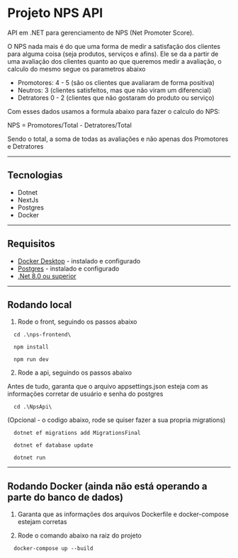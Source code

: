 # Projeto NPS API

API em .NET para gerenciamento de NPS (Net Promoter Score).

O NPS nada mais é do que uma forma de medir a satisfação dos clientes para alguma coisa (seja produtos, serviços e afins). Ele se da a partir de uma avaliação dos clientes quanto ao que queremos medir a avaliação, o calculo do mesmo segue os parametros abaixo

- Promotores: 4 - 5 (são os clientes que avaliaram de forma positiva)
- Neutros: 3 (clientes satisfeitos, mas que não viram um diferencial)
- Detratores 0 - 2 (clientes que não gostaram do produto ou serviço)

Com esses dados usamos a formula abaixo para fazer o calculo do NPS:

NPS = Promotores/Total - Detratores/Total

Sendo o total, a soma de todas as avaliações e não apenas dos Promotores e Detratores

---

## Tecnologias

- Dotnet
- NextJs
- Postgres
- Docker

---

## Requisitos

- [Docker Desktop](https://www.docker.com/products/docker-desktop) - instalado e configurado
- [Postgres](https://www.postgresql.org/download/) - instalado e configurado
- [.Net 8.0 ou superior](https://dotnet.microsoft.com/en-us/download)

---

## Rodando local

1. Rode o front, seguindo os passos abaixo

```
  cd .\nps-frontend\
```

```
  npm install
```

```
  npm run dev 
```


2. Rode a api, seguindo os passos abaixo

Antes de tudo, garanta que o arquivo appsettings.json esteja com as informações corretar de usuário e senha do postgres

``` 
  cd .\NpsApi\ 
```

(Opcional - o codigo abaixo, rode se quiser fazer a sua propria migrations)
``` 
  dotnet ef migrations add MigrationsFinal
```

``` 
  dotnet ef database update
```

``` 
  dotnet run
```

---

## Rodando Docker (ainda não está operando a parte do banco de dados)

1. Garanta que as informações dos arquivos Dockerfile e docker-compose estejam corretas

2. Rode o comando abaixo na raiz do projeto

```
  docker-compose up --build
```
